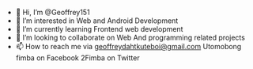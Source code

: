 - 👋 Hi, I’m @Geoffrey151
- 👀 I’m interested in Web and Android Development
- 🌱 I’m currently learning Frontend web development
- 💞️ I’m looking to collaborate on Web And programming related projects
- 📫 How to reach me via geoffreydahtkuteboi@gmail.com
  Utomobong fimba on Facebook
  2Fimba on Twitter

<!---
Geoffrey151/Geoffrey151 is a ✨ special ✨ repository because its `README.md` (this file) appears on your GitHub profile.
You can click the Preview link to take a look at your changes.
--->
